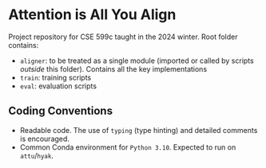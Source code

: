 # Attention is All You Align

Project repository for CSE 599c taught in the 2024 winter. 
Root folder contains:
- `aligner`: to be treated as a single module (imported or called by scripts _outside_ this folder). Contains all the key implementations
- `train`: training scripts
- `eval`: evaluation scripts

## Coding Conventions
- Readable code. The use of `typing` (type hinting) and detailed comments is encouraged.
- Common Conda environment for `Python 3.10`. Expected to run on `attu`/`hyak`.
